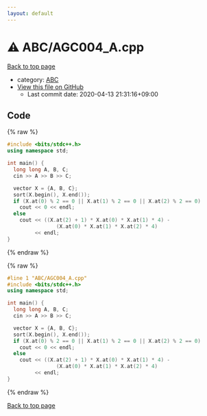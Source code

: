 ```yaml
---
layout: default
---
```


<!-- mathjax config similar to math.stackexchange -->
<script type="text/javascript" async
  src="https://cdnjs.cloudflare.com/ajax/libs/mathjax/2.7.5/MathJax.js?config=TeX-MML-AM_CHTML">
</script>
<script type="text/x-mathjax-config">
  MathJax.Hub.Config({
    TeX: { equationNumbers: { autoNumber: "AMS" }},
    tex2jax: {
      inlineMath: [ ['$','$'] ],
      processEscapes: true
    },
    "HTML-CSS": { matchFontHeight: false },
    displayAlign: "left",
    displayIndent: "2em"
  });
</script>

<script type="text/javascript" src="https://cdnjs.cloudflare.com/ajax/libs/jquery/3.4.1/jquery.min.js"></script>
<script src="https://cdn.jsdelivr.net/npm/jquery-balloon-js@1.1.2/jquery.balloon.min.js" integrity="sha256-ZEYs9VrgAeNuPvs15E39OsyOJaIkXEEt10fzxJ20+2I=" crossorigin="anonymous"></script>
<script type="text/javascript" src="../../assets/js/copy-button.js"></script>
<link rel="stylesheet" href="../../assets/css/copy-button.css" />


# :warning: ABC/AGC004_A.cpp

<a href="../../index.html">Back to top page</a>

* category: <a href="../../index.html#902fbdd2b1df0c4f70b4a5d23525e932">ABC</a>
* <a href="{{ site.github.repository_url }}/blob/master/ABC/AGC004_A.cpp">View this file on GitHub</a>
    - Last commit date: 2020-04-13 21:31:16+09:00




## Code

<a id="unbundled"></a>
{% raw %}
```cpp
#include <bits/stdc++.h>
using namespace std;

int main() {
  long long A, B, C;
  cin >> A >> B >> C;

  vector X = {A, B, C};
  sort(X.begin(), X.end());
  if (X.at(0) % 2 == 0 || X.at(1) % 2 == 0 || X.at(2) % 2 == 0)
    cout << 0 << endl;
  else
    cout << ((X.at(2) + 1) * X.at(0) * X.at(1) * 4) -
                (X.at(0) * X.at(1) * X.at(2) * 4)
         << endl;
}
```
{% endraw %}

<a id="bundled"></a>
{% raw %}
```cpp
#line 1 "ABC/AGC004_A.cpp"
#include <bits/stdc++.h>
using namespace std;

int main() {
  long long A, B, C;
  cin >> A >> B >> C;

  vector X = {A, B, C};
  sort(X.begin(), X.end());
  if (X.at(0) % 2 == 0 || X.at(1) % 2 == 0 || X.at(2) % 2 == 0)
    cout << 0 << endl;
  else
    cout << ((X.at(2) + 1) * X.at(0) * X.at(1) * 4) -
                (X.at(0) * X.at(1) * X.at(2) * 4)
         << endl;
}

```
{% endraw %}

<a href="../../index.html">Back to top page</a>

